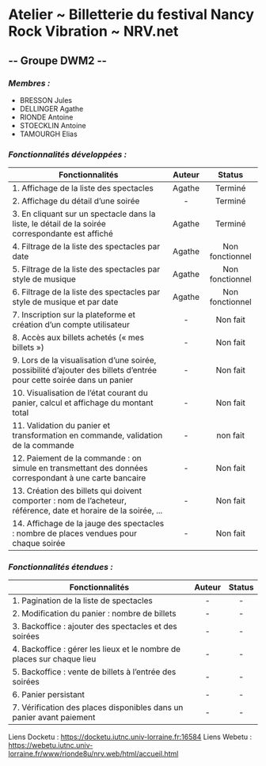 # Atelier ~ Billetterie du festival Nancy Rock Vibration ~ NRV.net

## -- Groupe DWM2 --

### *Membres :*

- BRESSON Jules
- DELLINGER Agathe
- RIONDE Antoine
- STOECKLIN Antoine
- TAMOURGH Elias

### *Fonctionnalités développées :*
| Fonctionnalités                                                                                                       | Auteur |     Status      |
|-----------------------------------------------------------------------------------------------------------------------|:------:|:---------------:|
| 1. Affichage de la liste des spectacles                                                                               | Agathe |     Terminé     |
| 2. Affichage du détail d’une soirée                                                                                   |   -    |     Terminé     |
| 3. En cliquant sur un spectacle dans la liste, le détail de la soirée correspondante est affiché                      | Agathe |     Terminé     |
| 4. Filtrage de la liste des spectacles par date                                                                       | Agathe | Non fonctionnel |
| 5. Filtrage de la liste des spectacles par style de musique                                                           | Agathe | Non fonctionnel |
| 6. Filtrage de la liste des spectacles par style de musique et par date                                               | Agathe | Non fonctionnel |
| 7. Inscription sur la plateforme et création d’un compte utilisateur                                                  |   -    |    Non fait     |
| 8. Accès aux billets achetés (« mes billets »)                                                                        |   -    |    Non fait     |
| 9. Lors de la visualisation d’une soirée, possibilité d’ajouter des billets d’entrée pour cette soirée dans un panier |   -    |    Non fait     |
| 10. Visualisation de l’état courant du panier, calcul et affichage du montant total                                   |   -    |    Non fait     |
| 11. Validation du panier et transformation en commande, validation de la commande                                     |   -    |    non fait     |
| 12. Paiement de la commande : on simule en transmettant des données correspondant à une carte bancaire                |   -    |    Non fait     |
| 13. Création des billets qui doivent comporter : nom de l’acheteur, référence, date et horaire de la soirée, ...      |   -    |    Non fait     |
| 14. Affichage de la jauge des spectacles : nombre de places vendues pour chaque soirée                                |   -    |    Non fait     |

### *Fonctionnalités étendues :*
| Fonctionnalités                                                        | Auteur | Status |
|------------------------------------------------------------------------|:------:|:------:|
| 1. Pagination de la liste de spectacles                                |   -    |   -    |
| 2. Modification du panier : nombre de billets                          |   -    |   -    |
| 3. Backoffice : ajouter des spectacles et des soirées                  |   -    |   -    |
| 4. Backoffice : gérer les lieux et le nombre de places sur chaque lieu |   -    |   -    |
| 5. Backoffice : vente de billets à l’entrée des soirées                |   -    |   -    |
| 6. Panier persistant                                                   |   -    |   -    |
| 7. Vérification des places disponibles dans un panier avant paiement   |   -    |   -    |

Liens Docketu : https://docketu.iutnc.univ-lorraine.fr:16584
Liens Webetu : https://webetu.iutnc.univ-lorraine.fr/www/rionde8u/nrv.web/html/accueil.html